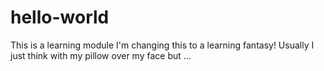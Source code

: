 # hello-world
This is a learning module
I'm changing this to a learning fantasy!
Usually I just think with my pillow over my face but ...
